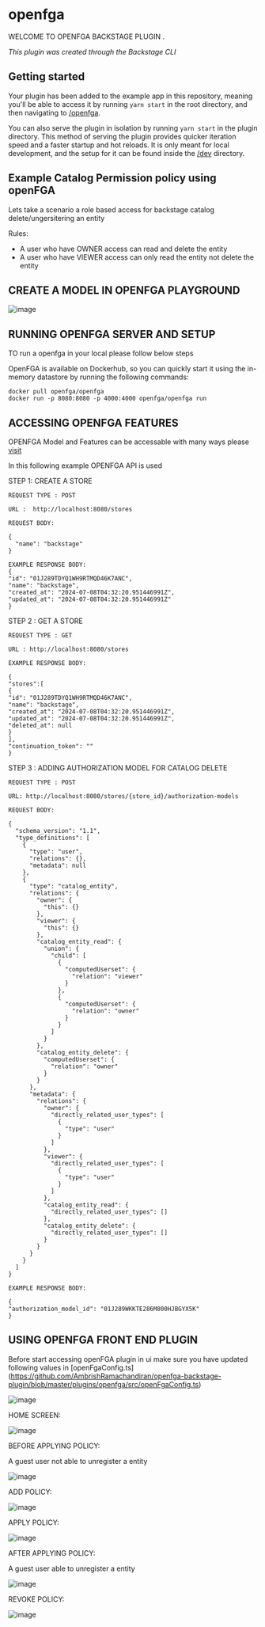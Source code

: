 # openfga

WELCOME TO OPENFGA BACKSTAGE PLUGIN .

_This plugin was created through the Backstage CLI_

## Getting started

Your plugin has been added to the example app in this repository, meaning you'll be able to access it by running `yarn start` in the root directory, and then navigating to [/openfga](http://localhost:3000/openfga).

You can also serve the plugin in isolation by running `yarn start` in the plugin directory.
This method of serving the plugin provides quicker iteration speed and a faster startup and hot reloads.
It is only meant for local development, and the setup for it can be found inside the [/dev](./dev) directory.


## Example Catalog Permission policy using openFGA

Lets take a scenario a role based access for backstage catalog delete/ungersitering an entity

Rules:

- A user who have OWNER access can read and delete the entity 
- A user who have VIEWER access can only read the entity not delete the entity

## CREATE A MODEL IN OPENFGA PLAYGROUND

![image](https://github.com/AmbrishRamachandiran/openfga-backstage-plugin/assets/133481507/701b0faa-8d77-4a58-9915-58a9b13cff8b)

## RUNNING OPENFGA SERVER AND SETUP 

TO run a openfga in your local please follow below steps 

OpenFGA is available on Dockerhub, so you can quickly start it using the in-memory datastore by running the following commands:

```
docker pull openfga/openfga
docker run -p 8080:8080 -p 4000:4000 openfga/openfga run
```


## ACCESSING OPENFGA FEATURES 

OPENFGA Model and Features can be accessable with many ways please [visit](https://openfga.dev/docs/getting-started/create-store)

In this following example OPENFGA API is used 

STEP 1: CREATE A STORE 

```
REQUEST TYPE : POST 

URL :  http://localhost:8080/stores

REQUEST BODY:

{
  "name": "backstage"
}

EXAMPLE RESPONSE BODY:
{
"id": "01J289TDYQ1WH9RTMQD46K7ANC",
"name": "backstage",
"created_at": "2024-07-08T04:32:20.951446991Z",
"updated_at": "2024-07-08T04:32:20.951446991Z"
}

``` 


STEP 2 : GET A STORE 

```
REQUEST TYPE : GET

URL : http://localhost:8080/stores

EXAMPLE RESPONSE BODY:

{
"stores":[
{
"id": "01J289TDYQ1WH9RTMQD46K7ANC",
"name": "backstage",
"created_at": "2024-07-08T04:32:20.951446991Z",
"updated_at": "2024-07-08T04:32:20.951446991Z",
"deleted_at": null
}
],
"continuation_token": ""
}
```

STEP 3 : ADDING AUTHORIZATION MODEL FOR CATALOG DELETE

```
REQUEST TYPE : POST

URL: http://localhost:8080/stores/{store_id}/authorization-models

REQUEST BODY:

{
  "schema_version": "1.1",
  "type_definitions": [
    {
      "type": "user",
      "relations": {},
      "metadata": null
    },
    {
      "type": "catalog_entity",
      "relations": {
        "owner": {
          "this": {}
        },
        "viewer": {
          "this": {}
        },
        "catalog_entity_read": {
          "union": {
            "child": [
              {
                "computedUserset": {
                  "relation": "viewer"
                }
              },
              {
                "computedUserset": {
                  "relation": "owner"
                }
              }
            ]
          }
        },
        "catalog_entity_delete": {
          "computedUserset": {
            "relation": "owner"
          }
        }
      },
      "metadata": {
        "relations": {
          "owner": {
            "directly_related_user_types": [
              {
                "type": "user"
              }
            ]
          },
          "viewer": {
            "directly_related_user_types": [
              {
                "type": "user"
              }
            ]
          },
          "catalog_entity_read": {
            "directly_related_user_types": []
          },
          "catalog_entity_delete": {
            "directly_related_user_types": []
          }
        }
      }
    }
  ]
}

EXAMPLE RESPONSE BODY:

{
"authorization_model_id": "01J289WKKTE286M800HJBGYX5K"
}

```

## USING OPENFGA FRONT END PLUGIN

Before start accessing openFGA plugin in ui make sure you have updated following values in [openFgaConfig.ts] (https://github.com/AmbrishRamachandiran/openfga-backstage-plugin/blob/master/plugins/openfga/src/openFgaConfig.ts)

 ![image](https://github.com/AmbrishRamachandiran/openfga-backstage-plugin/assets/133481507/f20eeb43-c18f-48a5-96ba-70a3e216270c)


HOME SCREEN:

![image](https://github.com/AmbrishRamachandiran/openfga-backstage-plugin/assets/133481507/adabd02b-dfbb-4560-af61-7f7c9a56b4bb)


BEFORE APPLYING POLICY:

A guest user not able to unregister a entity

![image](https://github.com/AmbrishRamachandiran/openfga-backstage-plugin/assets/133481507/2489eace-9c3c-4e04-9093-eb4001c7ea21)

ADD POLICY:

![image](https://github.com/AmbrishRamachandiran/openfga-backstage-plugin/assets/133481507/6020f9fa-a19f-48c8-b1a3-c895ba2becc9)

APPLY POLICY:

![image](https://github.com/AmbrishRamachandiran/openfga-backstage-plugin/assets/133481507/d9ae4f43-b648-4e80-a9a2-9c072f94d781)

AFTER APPLYING POLICY:

A guest user able to unregister a entity

![image](https://github.com/AmbrishRamachandiran/openfga-backstage-plugin/assets/133481507/20803b0c-4716-4780-9327-912d4a67c2e9)


REVOKE POLICY:

![image](https://github.com/AmbrishRamachandiran/openfga-backstage-plugin/assets/133481507/36aacc18-9615-4da9-8189-be7b4c9d3750)




